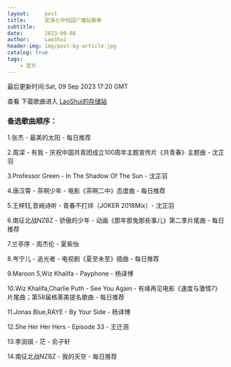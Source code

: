 ```yaml
---
layout:     post
title:      定海七中校园广播站歌单
subtitle:   
date:       2023-09-08
author:     LaoShui
header-img: img/post-bg-article.jpg
catalog: true
tags:
    - 官方
---
```


最后更新时间:Sat, 09 Sep 2023 17:20 GMT

查看 下载歌曲进入 [LaoShui的存储站](https://cloud.dh7zoj.top)

### 备选歌曲顺序：
1.张杰 - 最美的太阳 - 每日推荐

2.周深 - 有我 - 庆祝中国共青团成立100周年主题宣传片《共青春》主题曲  - 沈芷羽

3.Professor Green - In The Shadow Of The Sun - 沈芷羽

4.唐汉霄 - 茶啊少年 - 电影《茶啊二中》态度曲 - 每日推荐

5.王梓钰,音阙诗听 - 青春不打烊（JOKER 2018Mix）- 沈芷羽

6.南征北战NZBZ - 骄傲的少年 - 动画《那年那兔那些事儿》第二季片尾曲 - 每日推荐

7.兰亭序 - 周杰伦  - 夏紫怡

8.岑宁儿 - 追光者 - 电视剧《夏至未至》插曲 - 每日推荐

9.Maroon 5,Wiz Khalifa - Payphone - 杨译博

10.Wiz Khalifa,Charlie Puth - See You Again - 有缘再见电影《速度与激情7》片尾曲；第58届格莱美提名歌曲 - 每日推荐

11.Jonas Blue,RAYE - By Your Side - 杨译博

12.She Her Her Hers - Episode 33 - 王迁涵

13.李润祺 - 茫 - 俞子轩

14.南征北战NZBZ - 我的天空 - 每日推荐
